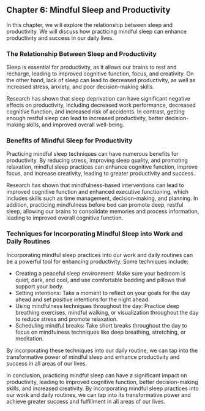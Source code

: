 Chapter 6: Mindful Sleep and Productivity
-----------------------------------------

In this chapter, we will explore the relationship between sleep and productivity. We will discuss how practicing mindful sleep can enhance productivity and success in our daily lives.

### The Relationship Between Sleep and Productivity

Sleep is essential for productivity, as it allows our brains to rest and recharge, leading to improved cognitive function, focus, and creativity. On the other hand, lack of sleep can lead to decreased productivity, as well as increased stress, anxiety, and poor decision-making skills.

Research has shown that sleep deprivation can have significant negative effects on productivity, including decreased work performance, decreased cognitive function, and increased risk of accidents. In contrast, getting enough restful sleep can lead to increased productivity, better decision-making skills, and improved overall well-being.

### Benefits of Mindful Sleep for Productivity

Practicing mindful sleep techniques can have numerous benefits for productivity. By reducing stress, improving sleep quality, and promoting relaxation, mindful sleep practices can enhance cognitive function, improve focus, and increase creativity, leading to greater productivity and success.

Research has shown that mindfulness-based interventions can lead to improved cognitive function and enhanced executive functioning, which includes skills such as time management, decision-making, and planning. In addition, practicing mindfulness before bed can promote deep, restful sleep, allowing our brains to consolidate memories and process information, leading to improved overall cognitive function.

### Techniques for Incorporating Mindful Sleep into Work and Daily Routines

Incorporating mindful sleep practices into our work and daily routines can be a powerful tool for enhancing productivity. Some techniques include:

* Creating a peaceful sleep environment: Make sure your bedroom is quiet, dark, and cool, and use comfortable bedding and pillows that support your body.
* Setting intentions: Take a moment to reflect on your goals for the day ahead and set positive intentions for the night ahead.
* Using mindfulness techniques throughout the day: Practice deep breathing exercises, mindful walking, or visualization throughout the day to reduce stress and promote relaxation.
* Scheduling mindful breaks: Take short breaks throughout the day to focus on mindfulness techniques like deep breathing, stretching, or meditation.

By incorporating these techniques into our daily routine, we can tap into the transformative power of mindful sleep and enhance productivity and success in all areas of our lives.

In conclusion, practicing mindful sleep can have a significant impact on productivity, leading to improved cognitive function, better decision-making skills, and increased creativity. By incorporating mindful sleep practices into our work and daily routines, we can tap into its transformative power and achieve greater success and fulfillment in all areas of our lives.
